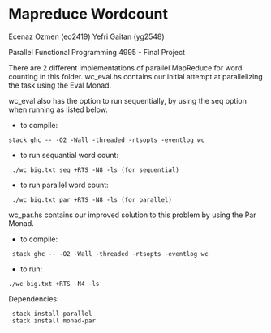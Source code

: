 # Mapreduce Wordcount

Ecenaz Ozmen (eo2419)
Yefri Gaitan (yg2548)

Parallel Functional Programming 4995 - Final Project

There are 2 different implementations of parallel MapReduce for word counting in this folder. 
wc_eval.hs contains our initial attempt at parallelizing the task using the Eval Monad.

wc_eval also has the option to run sequentially, by using the seq option when running as listed below.

- to compile:
 ```
 stack ghc -- -O2 -Wall -threaded -rtsopts -eventlog wc
 ```

- to run sequantial word count:
```
 ./wc big.txt seq +RTS -N8 -ls (for sequential)
 ```
- to run parallel word count:
```
 ./wc big.txt par +RTS -N8 -ls (for parallel)
 ```

wc_par.hs contains our improved solution to this problem by using the Par Monad.

- to compile:
```
 stack ghc -- -O2 -Wall -threaded -rtsopts -eventlog wc
```
 - to run:
 ```
 ./wc big.txt +RTS -N4 -ls 
```
Dependencies:
```
 stack install parallel
 stack install monad-par
```
